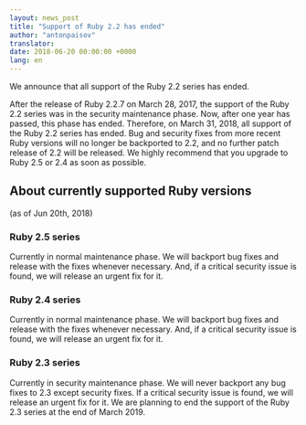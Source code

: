 ```yaml
---
layout: news_post
title: "Support of Ruby 2.2 has ended"
author: "antonpaisov"
translator:
date: 2018-06-20 00:00:00 +0000
lang: en
---
```


We announce that all support of the Ruby 2.2 series has ended.

After the release of Ruby 2.2.7 on March 28, 2017,
the support of the Ruby 2.2 series was in the security maintenance phase.
Now, after one year has passed, this phase has ended.
Therefore, on March 31, 2018, all support of the Ruby 2.2 series has ended.
Bug and security fixes from more recent Ruby versions will no longer be
backported to 2.2, and no further patch release of 2.2 will be released.
We highly recommend that you upgrade to Ruby 2.5 or 2.4 as soon as possible.


## About currently supported Ruby versions

(as of Jun 20th, 2018)

### Ruby 2.5 series

Currently in normal maintenance phase.
We will backport bug fixes and release with the fixes whenever necessary.
And, if a critical security issue is found, we will release an urgent fix
for it.

### Ruby 2.4 series

Currently in normal maintenance phase.
We will backport bug fixes and release with the fixes whenever necessary.
And, if a critical security issue is found, we will release an urgent fix
for it.

### Ruby 2.3 series

Currently in security maintenance phase.
We will never backport any bug fixes to 2.3 except security fixes.
If a critical security issue is found, we will release an urgent fix for it.
We are planning to end the support of the Ruby 2.3 series at the end of
March 2019.
